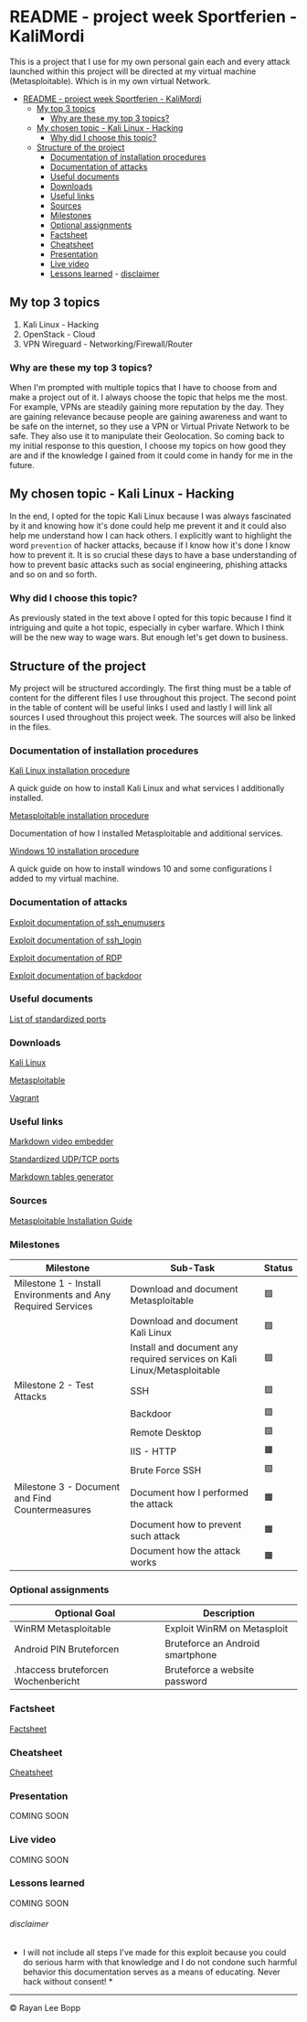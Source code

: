 # README - project week Sportferien - KaliMordi

This is a project that I use for my own personal gain each and every attack launched within this project will be directed at my virtual machine (Metasploitable). Which is in my own virtual Network.

- [README - project week Sportferien - KaliMordi](#readme---project-week-sportferien---kalimordi)
  - [My top 3 topics](#my-top-3-topics)
    - [Why are these my top 3 topics?](#why-are-these-my-top-3-topics)
  - [My chosen topic - Kali Linux - Hacking](#my-chosen-topic---kali-linux---hacking)
    - [Why did I choose this topic?](#why-did-i-choose-this-topic)
  - [Structure of the project](#structure-of-the-project)
    - [Documentation of installation procedures](#documentation-of-installation-procedures)
    - [Documentation of attacks](#documentation-of-attacks)
    - [Useful documents](#useful-documents)
    - [Downloads](#downloads)
    - [Useful links](#useful-links)
    - [Sources](#sources)
    - [Milestones](#milestones)
    - [Optional assignments](#optional-assignments)
    - [Factsheet](#factsheet)
    - [Cheatsheet](#cheatsheet)
    - [Presentation](#presentation)
    - [Live video](#live-video)
    - [Lessons learned](#lessons-learned)
          - [disclaimer](#disclaimer)



## My top 3 topics

1. Kali Linux       - Hacking
2. OpenStack        - Cloud
3. VPN Wireguard    - Networking/Firewall/Router

### Why are these my top 3 topics?

When I'm prompted with multiple topics that I have to choose from and make a project out of it. I always choose the topic that helps me the most. For example, VPNs are steadily gaining more reputation by the day. They are gaining relevance because people are gaining awareness and want to be safe on the internet, so they use a VPN or Virtual Private Network to be safe. They also use it to manipulate their Geolocation. So coming back to my initial response to this question, I choose my topics on how good they are and if the knowledge I gained from it could come in handy for me in the future.

## My chosen topic - Kali Linux - Hacking

In the end, I opted for the topic Kali Linux because I was always fascinated by it and knowing how it's done could help me prevent it and it could also help me understand how I can hack others. I explicitly want to highlight the word `prevention` of hacker attacks, because if I know how it's done I know how to prevent it. It is so crucial these days to have a base understanding of how to prevent basic attacks such as social engineering, phishing attacks and so on and so forth.

### Why did I choose this topic?

As previously stated in the text above I opted for this topic because I find it intriguing and quite a hot topic, especially in cyber warfare. Which I think will be the new way to wage wars. But enough let's get down to business.

## Structure of the project

My project will be structured accordingly. The first thing must be a table of content for the different files I use throughout this project. The second point in the table of content will be useful links I used and lastly I will link all sources I used throughout this project week. The sources will also be linked in the files.

### Documentation of installation procedures

[Kali Linux installation procedure](Dokumentation/KaliLinuxInstallation.md)

A quick guide on how to install Kali Linux and what services I additionally installed.

[Metasploitable installation procedure](Dokumentation/MetasploitableInstallation.md)

Documentation of how I installed Metasploitable and additional services.

[Windows 10 installation procedure](documentation/Windows10Installation.md)

A quick guide on how to install windows 10 and some configurations I added to my virtual machine.

### Documentation of attacks

[Exploit documentation of ssh_enumusers](documentation/attacks/shh_enumusers.md)

[Exploit documentation of ssh_login](documentation/attacks/ssh_login.md)

[Exploit documentation of RDP](documentation/attacks/remotedesktop.md)

[Exploit documentation of backdoor](documentation/attacks/backdoor.md)
### Useful documents

[List of standardized ports](documentation/standardizedports.md)

### Downloads

[Kali Linux](https://cdimage.kali.org/kali-2022.4/kali-linux-2022.4-installer-amd64.iso)

[Metasploitable](https://sourceforge.net/projects/metasploitable/files/latest/download)

[Vagrant](https://releases.hashicorp.com/vagrant-vmware-utility/1.0.21/vagrant-vmware-utility_1.0.21_linux_amd64.zip)

### Useful links

[Markdown video embedder](https://video-to-markdown.marcomontalbano.com)

[Standardized UDP/TCP ports](https://www.iana.org/assignments/service-names-port-numbers/service-names-port-numbers.xhtml)

[Markdown tables generator](https://www.tablesgenerator.com/markdown_tables)

### Sources

[Metasploitable Installation Guide](https://www.youtube.com/watch?v=UjDppZRI5lw)

### Milestones

| Milestone                                                    | Sub-Task                                                                | Status |
|--------------------------------------------------------------|-------------------------------------------------------------------------|--------|
| Milestone 1 - Install Environments and Any Required Services | Download and document Metasploitable                                    | 🟩     |
|                                                              | Download and document Kali Linux                                        | 🟩     |
|                                                              | Install and document any required services on Kali Linux/Metasploitable | 🟩     |
| Milestone 2 - Test Attacks                                   | SSH                                                                     | 🟩     |
|                                                              | Backdoor                                                                | 🟩     |
|                                                              | Remote Desktop                                                          | 🟩     |
|                                                              | IIS - HTTP                                                              | 🟧     |
|                                                              | Brute Force SSH                                                         | 🟩     |
| Milestone 3 - Document and Find Countermeasures              | Document how I performed the attack                                     | 🟧     |
|                                                              | Document how to prevent such attack                                     | 🟧     |
|                                                              | Document how the attack works                                           | 🟧     |
### Optional assignments

| Optional Goal                       | Description                      |
|-------------------------------------|----------------------------------|
| WinRM Metasploitable                | Exploit WinRM on Metasploit      |
| Android PIN Bruteforcen             | Bruteforce an Android smartphone |
| .htaccess bruteforcen Wochenbericht | Bruteforce a website password    |

### Factsheet 

[Factsheet](documentation/projectfactsheet.md)

### Cheatsheet 

[Cheatsheet](documentation/projectcheatsheet.md)

### Presentation

COMING SOON

### Live video

COMING SOON
### Lessons learned

COMING SOON
###### disclaimer 

* I will not include all steps I've made for this exploit because you could do serious harm with that knowledge and I do not condone such harmful behavior this documentation serves as a means of educating. Never hack without consent! *

---

&copy; Rayan Lee Bopp
